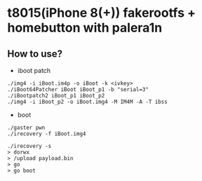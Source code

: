 # t8015(iPhone 8(+)) fakerootfs + homebutton with palera1n  

## How to use?
- iboot patch  

```
./img4 -i iBoot.im4p -o iBoot -k <ivkey>
./iBoot64Patcher iBoot iBoot_p1 -b "serial=3"
./iBootpatch2 iBoot_p1 iBoot_p2
./img4 -i iBoot_p2 -o iBoot.img4 -M IM4M -A -T ibss
```

- boot  
```
./gaster pwn
./irecovery -f iBoot.img4

./irecovery -s
> dorwx
> /upload payload.bin
> go
> go boot
```

